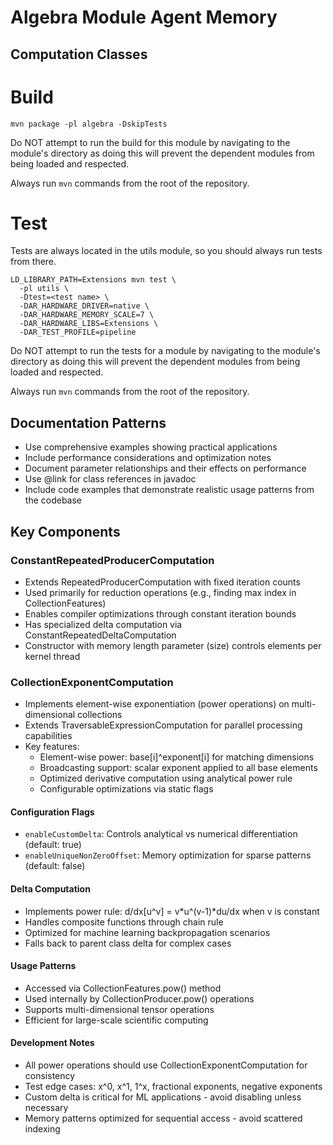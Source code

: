# Algebra Module Agent Memory

## Computation Classes

# Build

```shell
mvn package -pl algebra -DskipTests
```

Do NOT attempt to run the build for this module by navigating to the
module's directory as doing this will prevent the dependent modules
from being loaded and respected.

Always run `mvn` commands from the root of the repository.

# Test

Tests are always located in the utils module, so you should always run tests from there.

```shell
LD_LIBRARY_PATH=Extensions mvn test \
  -pl utils \
  -Dtest=<test name> \
  -DAR_HARDWARE_DRIVER=native \
  -DAR_HARDWARE_MEMORY_SCALE=7 \
  -DAR_HARDWARE_LIBS=Extensions \
  -DAR_TEST_PROFILE=pipeline
```

Do NOT attempt to run the tests for a module by navigating to the
module's directory as doing this will prevent the dependent modules
from being loaded and respected.

Always run `mvn` commands from the root of the repository.

## Documentation Patterns
- Use comprehensive examples showing practical applications
- Include performance considerations and optimization notes
- Document parameter relationships and their effects on performance
- Use @link for class references in javadoc
- Include code examples that demonstrate realistic usage patterns from the codebase


## Key Components

### ConstantRepeatedProducerComputation
- Extends RepeatedProducerComputation with fixed iteration counts
- Used primarily for reduction operations (e.g., finding max index in CollectionFeatures)
- Enables compiler optimizations through constant iteration bounds
- Has specialized delta computation via ConstantRepeatedDeltaComputation
- Constructor with memory length parameter (size) controls elements per kernel thread

### CollectionExponentComputation
- Implements element-wise exponentiation (power operations) on multi-dimensional collections
- Extends TraversableExpressionComputation for parallel processing capabilities
- Key features:
  - Element-wise power: base[i]^exponent[i] for matching dimensions
  - Broadcasting support: scalar exponent applied to all base elements
  - Optimized derivative computation using analytical power rule
  - Configurable optimizations via static flags

#### Configuration Flags
- `enableCustomDelta`: Controls analytical vs numerical differentiation (default: true)
- `enableUniqueNonZeroOffset`: Memory optimization for sparse patterns (default: false)

#### Delta Computation
- Implements power rule: d/dx[u^v] = v*u^(v-1)*du/dx when v is constant
- Handles composite functions through chain rule
- Optimized for machine learning backpropagation scenarios
- Falls back to parent class delta for complex cases

#### Usage Patterns
- Accessed via CollectionFeatures.pow() method
- Used internally by CollectionProducer.pow() operations
- Supports multi-dimensional tensor operations
- Efficient for large-scale scientific computing

#### Development Notes
- All power operations should use CollectionExponentComputation for consistency
- Test edge cases: x^0, x^1, 1^x, fractional exponents, negative exponents
- Custom delta is critical for ML applications - avoid disabling unless necessary
- Memory patterns optimized for sequential access - avoid scattered indexing
